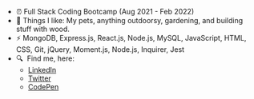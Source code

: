 
- &#9200; Full Stack Coding Bootcamp (Aug 2021 - Feb 2022)
- &#127803; Things I like: My pets, anything outdoorsy, gardening, and building stuff with wood.
- &#9889; MongoDB, Express.js, React.js, Node.js, MySQL, JavaScript, HTML, CSS, Git, jQuery, Moment.js, Node.js, Inquirer, Jest  
- &#128269;&nbsp; Find me, here:
   * [LinkedIn](https://www.linkedin.com/in/legroh/ "LinkedIn Profile")
   * [Twitter](https://twitter.com/GrohTech "Twitter Profile") 
   * [CodePen](https://codepen.io/GrohTech "CodePen Profile")
